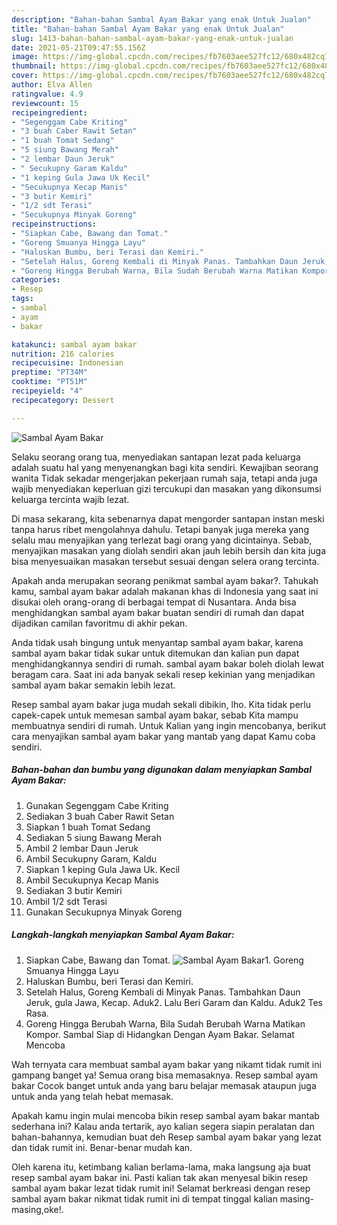 ```yaml
---
description: "Bahan-bahan Sambal Ayam Bakar yang enak Untuk Jualan"
title: "Bahan-bahan Sambal Ayam Bakar yang enak Untuk Jualan"
slug: 1413-bahan-bahan-sambal-ayam-bakar-yang-enak-untuk-jualan
date: 2021-05-21T09:47:55.156Z
image: https://img-global.cpcdn.com/recipes/fb7603aee527fc12/680x482cq70/sambal-ayam-bakar-foto-resep-utama.jpg
thumbnail: https://img-global.cpcdn.com/recipes/fb7603aee527fc12/680x482cq70/sambal-ayam-bakar-foto-resep-utama.jpg
cover: https://img-global.cpcdn.com/recipes/fb7603aee527fc12/680x482cq70/sambal-ayam-bakar-foto-resep-utama.jpg
author: Elva Allen
ratingvalue: 4.9
reviewcount: 15
recipeingredient:
- "Segenggam Cabe Kriting"
- "3 buah Caber Rawit Setan"
- "1 buah Tomat Sedang"
- "5 siung Bawang Merah"
- "2 lembar Daun Jeruk"
- " Secukupny Garam Kaldu"
- "1 keping Gula Jawa Uk Kecil"
- "Secukupnya Kecap Manis"
- "3 butir Kemiri"
- "1/2 sdt Terasi"
- "Secukupnya Minyak Goreng"
recipeinstructions:
- "Siapkan Cabe, Bawang dan Tomat."
- "Goreng Smuanya Hingga Layu"
- "Haluskan Bumbu, beri Terasi dan Kemiri."
- "Setelah Halus, Goreng Kembali di Minyak Panas. Tambahkan Daun Jeruk, gula Jawa, Kecap. Aduk2. Lalu Beri Garam dan Kaldu. Aduk2 Tes Rasa."
- "Goreng Hingga Berubah Warna, Bila Sudah Berubah Warna Matikan Kompor. Sambal Siap di Hidangkan Dengan Ayam Bakar. Selamat Mencoba"
categories:
- Resep
tags:
- sambal
- ayam
- bakar

katakunci: sambal ayam bakar 
nutrition: 216 calories
recipecuisine: Indonesian
preptime: "PT34M"
cooktime: "PT51M"
recipeyield: "4"
recipecategory: Dessert

---
```



![Sambal Ayam Bakar](https://img-global.cpcdn.com/recipes/fb7603aee527fc12/680x482cq70/sambal-ayam-bakar-foto-resep-utama.jpg)

Selaku seorang orang tua, menyediakan santapan lezat pada keluarga adalah suatu hal yang menyenangkan bagi kita sendiri. Kewajiban seorang  wanita Tidak sekadar mengerjakan pekerjaan rumah saja, tetapi anda juga wajib menyediakan keperluan gizi tercukupi dan masakan yang dikonsumsi keluarga tercinta wajib lezat.

Di masa  sekarang, kita sebenarnya dapat mengorder santapan instan meski tanpa harus ribet mengolahnya dahulu. Tetapi banyak juga mereka yang selalu mau menyajikan yang terlezat bagi orang yang dicintainya. Sebab, menyajikan masakan yang diolah sendiri akan jauh lebih bersih dan kita juga bisa menyesuaikan masakan tersebut sesuai dengan selera orang tercinta. 



Apakah anda merupakan seorang penikmat sambal ayam bakar?. Tahukah kamu, sambal ayam bakar adalah makanan khas di Indonesia yang saat ini disukai oleh orang-orang di berbagai tempat di Nusantara. Anda bisa menghidangkan sambal ayam bakar buatan sendiri di rumah dan dapat dijadikan camilan favoritmu di akhir pekan.

Anda tidak usah bingung untuk menyantap sambal ayam bakar, karena sambal ayam bakar tidak sukar untuk ditemukan dan kalian pun dapat menghidangkannya sendiri di rumah. sambal ayam bakar boleh diolah lewat beragam cara. Saat ini ada banyak sekali resep kekinian yang menjadikan sambal ayam bakar semakin lebih lezat.

Resep sambal ayam bakar juga mudah sekali dibikin, lho. Kita tidak perlu capek-capek untuk memesan sambal ayam bakar, sebab Kita mampu membuatnya sendiri di rumah. Untuk Kalian yang ingin mencobanya, berikut cara menyajikan sambal ayam bakar yang mantab yang dapat Kamu coba sendiri.

<!--inarticleads1-->

##### Bahan-bahan dan bumbu yang digunakan dalam menyiapkan Sambal Ayam Bakar:

1. Gunakan Segenggam Cabe Kriting
1. Sediakan 3 buah Caber Rawit Setan
1. Siapkan 1 buah Tomat Sedang
1. Sediakan 5 siung Bawang Merah
1. Ambil 2 lembar Daun Jeruk
1. Ambil  Secukupny Garam, Kaldu
1. Siapkan 1 keping Gula Jawa Uk. Kecil
1. Ambil Secukupnya Kecap Manis
1. Sediakan 3 butir Kemiri
1. Ambil 1/2 sdt Terasi
1. Gunakan Secukupnya Minyak Goreng




<!--inarticleads2-->

##### Langkah-langkah menyiapkan Sambal Ayam Bakar:

1. Siapkan Cabe, Bawang dan Tomat.
<img src="https://img-global.cpcdn.com/steps/56ea26790363ceff/160x128cq70/sambal-ayam-bakar-langkah-memasak-1-foto.jpg" alt="Sambal Ayam Bakar">1. Goreng Smuanya Hingga Layu
1. Haluskan Bumbu, beri Terasi dan Kemiri.
1. Setelah Halus, Goreng Kembali di Minyak Panas. Tambahkan Daun Jeruk, gula Jawa, Kecap. Aduk2. Lalu Beri Garam dan Kaldu. Aduk2 Tes Rasa.
1. Goreng Hingga Berubah Warna, Bila Sudah Berubah Warna Matikan Kompor. Sambal Siap di Hidangkan Dengan Ayam Bakar. Selamat Mencoba




Wah ternyata cara membuat sambal ayam bakar yang nikamt tidak rumit ini gampang banget ya! Semua orang bisa memasaknya. Resep sambal ayam bakar Cocok banget untuk anda yang baru belajar memasak ataupun juga untuk anda yang telah hebat memasak.

Apakah kamu ingin mulai mencoba bikin resep sambal ayam bakar mantab sederhana ini? Kalau anda tertarik, ayo kalian segera siapin peralatan dan bahan-bahannya, kemudian buat deh Resep sambal ayam bakar yang lezat dan tidak rumit ini. Benar-benar mudah kan. 

Oleh karena itu, ketimbang kalian berlama-lama, maka langsung aja buat resep sambal ayam bakar ini. Pasti kalian tak akan menyesal bikin resep sambal ayam bakar lezat tidak rumit ini! Selamat berkreasi dengan resep sambal ayam bakar nikmat tidak rumit ini di tempat tinggal kalian masing-masing,oke!.

